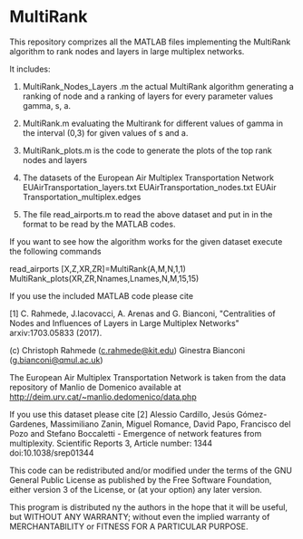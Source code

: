 # MultiRank

This repository comprizes all the MATLAB files implementing  the MultiRank algorithm 
to rank nodes and layers in large multiplex networks.

It includes:

1) MultiRank_Nodes_Layers .m
the actual MultiRank algorithm generating a ranking of node and a ranking of layers for every parameter values
gamma, s, a.
2) MultiRank.m evaluating the Multirank for different values of gamma in the interval (0,3) for  given values of s and a.
3) MultiRank_plots.m is the code to generate the plots of the top rank nodes and layers

4) The datasets of the European Air Multiplex Transportation Network
EUAirTransportation_layers.txt
EUAirTransportation_nodes.txt
EUAir Transportation_multiplex.edges

5) The file read_airports.m to read the above dataset and put in in the format to be read by the MATLAB codes.

If you want to see how the algorithm works for the given dataset execute the following commands
 
 read_airports
 [X,Z,XR,ZR]=MultiRank(A,M,N,1,1)
 MultiRank_plots(XR,ZR,Nnames,Lnames,N,M,15,15)
   
 If you use the included MATLAB code please cite 

 [1]   C. Rahmede, J.Iacovacci, A. Arenas and G. Bianconi, 
"Centralities of Nodes and Influences of Layers in Large Multiplex Networks"
 arxiv:1703.05833 (2017).

 (c) Christoph Rahmede (c.rahmede@kit.edu)
     Ginestra Bianconi (g.bianconi@qmul.ac.uk)  

The European Air Multiplex Transportation Network is taken from the data repository of Manlio de Domenico available at 
http://deim.urv.cat/~manlio.dedomenico/data.php

If you use this dataset please cite 
[2] Alessio Cardillo, Jesús Gómez-Gardenes, Massimiliano Zanin, Miguel Romance, David Papo, Francisco del Pozo and Stefano Boccaletti - Emergence of network features from multiplexity. Scientific Reports 3, Article number: 1344 doi:10.1038/srep01344 

 This code can be redistributed and/or modified
 under the terms of the GNU General Public License as published by
 the Free Software Foundation, either version 3 of the License, or (at
 your option) any later version.
  
 This program is distributed ny the authors in the hope that it will be 
 useful, but WITHOUT ANY WARRANTY; without even the implied warranty of
 MERCHANTABILITY or FITNESS FOR A PARTICULAR PURPOSE.
